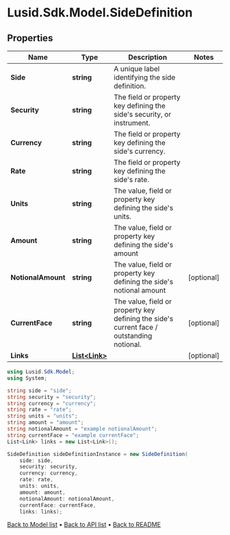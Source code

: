 # Lusid.Sdk.Model.SideDefinition

## Properties

Name | Type | Description | Notes
------------ | ------------- | ------------- | -------------
**Side** | **string** | A unique label identifying the side definition. | 
**Security** | **string** | The field or property key defining the side&#39;s security, or instrument. | 
**Currency** | **string** | The field or property key defining the side&#39;s currency. | 
**Rate** | **string** | The field or property key defining the side&#39;s rate. | 
**Units** | **string** | The value, field or property key defining the side&#39;s units. | 
**Amount** | **string** | The value, field or property key defining the side&#39;s amount | 
**NotionalAmount** | **string** | The value, field or property key defining the side&#39;s notional amount | [optional] 
**CurrentFace** | **string** | The value, field or property key defining the side&#39;s current face / outstanding notional. | [optional] 
**Links** | [**List&lt;Link&gt;**](Link.md) |  | [optional] 

```csharp
using Lusid.Sdk.Model;
using System;

string side = "side";
string security = "security";
string currency = "currency";
string rate = "rate";
string units = "units";
string amount = "amount";
string notionalAmount = "example notionalAmount";
string currentFace = "example currentFace";
List<Link> links = new List<Link>();

SideDefinition sideDefinitionInstance = new SideDefinition(
    side: side,
    security: security,
    currency: currency,
    rate: rate,
    units: units,
    amount: amount,
    notionalAmount: notionalAmount,
    currentFace: currentFace,
    links: links);
```

[Back to Model list](../README.md#documentation-for-models) &#8226; [Back to API list](../README.md#documentation-for-api-endpoints) &#8226; [Back to README](../README.md)
